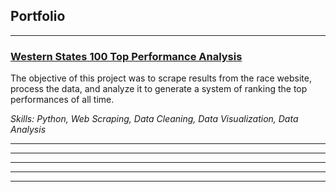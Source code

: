 ## Portfolio

---

### [Western States 100 Top Performance Analysis](/wser_top_100)

The objective of this project was to scrape results from the race website, process the data, and analyze it to generate a system of ranking the top performances of all time.

_Skills: Python, Web Scraping, Data Cleaning, Data Visualization, Data Analysis_

---

---

---

---

---

